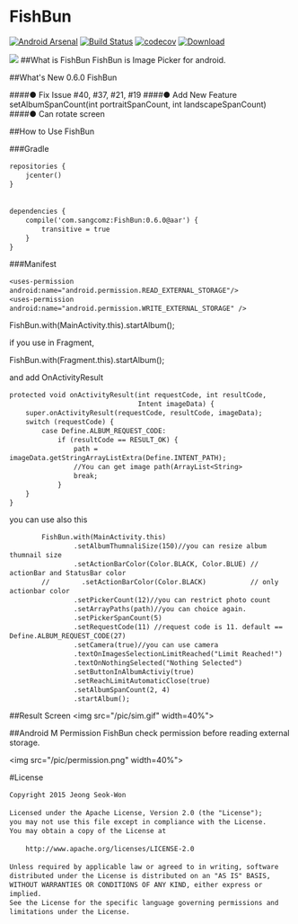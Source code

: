 # FishBun

[![Android Arsenal](https://img.shields.io/badge/Android%20Arsenal-FishBun-green.svg?style=true)](https://android-arsenal.com/details/1/2785)
[![Build Status](https://travis-ci.org/sangcomz/FishBun.svg?branch=master)](https://travis-ci.org/sangcomz/FishBun)
[![codecov](https://codecov.io/gh/sangcomz/FishBun/branch/master/graph/badge.svg)](https://codecov.io/gh/sangcomz/FishBun)
[![Download](https://api.bintray.com/packages/sangcomz/maven/fishbun/images/download.svg)](https://bintray.com/sangcomz/maven/fishbun/_latestVersion)

<a href="http://www.methodscount.com/?lib=com.sangcomz%3AFishBun%3A0.6.0"><img src="https://img.shields.io/badge/Methods and size-core: 461 | deps: 24948 | 95 KB-e91e63.svg"/></a>
##What is FishBun
FishBun is Image Picker for android.

##What's New 0.6.0 FishBun

####● Fix Issue #40, #37, #21, #19
####● Add New Feature setAlbumSpanCount(int portraitSpanCount, int landscapeSpanCount)
####● Can rotate screen

##How to Use FishBun

###Gradle

    repositories {
        jcenter()
    }
    
    
    dependencies {
        compile('com.sangcomz:FishBun:0.6.0@aar') {
            transitive = true
        }
    }

###Manifest

    <uses-permission android:name="android.permission.READ_EXTERNAL_STORAGE"/>
    <uses-permission android:name="android.permission.WRITE_EXTERNAL_STORAGE" />

FishBun.with(MainActivity.this).startAlbum();

if you use in Fragment,

FishBun.with(Fragment.this).startAlbum();

and add OnActivityResult

    protected void onActivityResult(int requestCode, int resultCode,
                                    Intent imageData) {
        super.onActivityResult(requestCode, resultCode, imageData);
        switch (requestCode) {
            case Define.ALBUM_REQUEST_CODE:
                if (resultCode == RESULT_OK) {
                    path = imageData.getStringArrayListExtra(Define.INTENT_PATH);
                    //You can get image path(ArrayList<String>
                    break;
                }
        }
    }

you can use also this

            FishBun.with(MainActivity.this)
                    .setAlbumThumnaliSize(150)//you can resize album thumnail size
                    .setActionBarColor(Color.BLACK, Color.BLUE) // actionBar and StatusBar color
            //        .setActionBarColor(Color.BLACK)           // only actionbar color
                    .setPickerCount(12)//you can restrict photo count
                    .setArrayPaths(path)//you can choice again.
                    .setPickerSpanCount(5)
                    .setRequestCode(11) //request code is 11. default == Define.ALBUM_REQUEST_CODE(27)
                    .setCamera(true)//you can use camera
                    .textOnImagesSelectionLimitReached("Limit Reached!")
                    .textOnNothingSelected("Nothing Selected")
                    .setButtonInAlbumActiviy(true)
                    .setReachLimitAutomaticClose(true)
                    .setAlbumSpanCount(2, 4)
                    .startAlbum();


##Result Screen
<img src="/pic/sim.gif" width=40%">

##Android M Permission
FishBun check permission before reading external storage.

<img src="/pic/permission.png" width=40%">

#License

    Copyright 2015 Jeong Seok-Won

    Licensed under the Apache License, Version 2.0 (the "License");
    you may not use this file except in compliance with the License.
    You may obtain a copy of the License at

        http://www.apache.org/licenses/LICENSE-2.0

    Unless required by applicable law or agreed to in writing, software
    distributed under the License is distributed on an "AS IS" BASIS,
    WITHOUT WARRANTIES OR CONDITIONS OF ANY KIND, either express or implied.
    See the License for the specific language governing permissions and
    limitations under the License.
